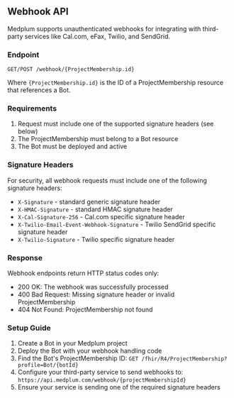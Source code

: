 ## Webhook API

Medplum supports unauthenticated webhooks for integrating with third-party services like Cal.com, eFax, Twilio, and SendGrid.

### Endpoint

```
GET/POST /webhook/{ProjectMembership.id}
```

Where `{ProjectMembership.id}` is the ID of a ProjectMembership resource that references a Bot.

### Requirements

1. Request must include one of the supported signature headers (see below)
2. The ProjectMembership must belong to a Bot resource
3. The Bot must be deployed and active

### Signature Headers

For security, all webhook requests must include one of the following signature headers:

- `X-Signature` - standard generic signature header
- `X-HMAC-Signature` - standard HMAC signature header
- `X-Cal-Signature-256` - Cal.com specific signature header
- `X-Twilio-Email-Event-Webhook-Signature` - Twilio SendGrid specific signature header
- `X-Twilio-Signature` - Twilio specific signature header

### Response

Webhook endpoints return HTTP status codes only:

- 200 OK: The webhook was successfully processed
- 400 Bad Request: Missing signature header or invalid ProjectMembership
- 404 Not Found: ProjectMembership not found

### Setup Guide

1. Create a Bot in your Medplum project
2. Deploy the Bot with your webhook handling code
3. Find the Bot's ProjectMembership ID: `GET /fhir/R4/ProjectMembership?profile=Bot/{botId}`
4. Configure your third-party service to send webhooks to: `https://api.medplum.com/webhook/{projectMembershipId}`
5. Ensure your service is sending one of the required signature headers
